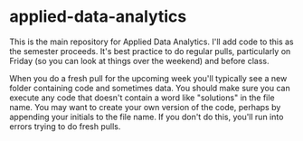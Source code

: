 # applied-data-analytics

This is the main repository for Applied Data Analytics. I'll add code to this as the semester proceeds. It's best practice to do regular pulls, particularly on Friday (so you can look at things over the weekend) and before class. 

When you do a fresh pull for the upcoming week you'll typically see a new folder containing code and sometimes data. You should make sure you can execute any code that doesn't contain a word like "solutions" in the file name. You may want to create your own version of the code, perhaps by appending your initials to the file name. If you don't do this, you'll run into errors trying to do fresh pulls.   

